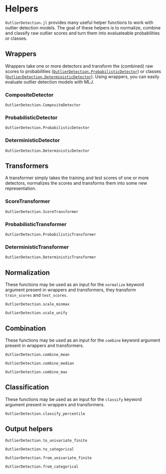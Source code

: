 # Helpers

`OutlierDetection.jl` provides many useful helper functions to work with outlier detection models. The goal of these helpers is to normalize, combine and classify raw outlier scores and turn them into evaluateable probabilities or classes.

## Wrappers

Wrappers take one or more detectors and transform the (combined) raw scores to probabilities ([`OutlierDetection.ProbabilisticDetector`](@ref)) or classes ([`OutlierDetection.DeterministicDetector`](@ref)). Using wrappers, you can easily evaluate outlier detection models with MLJ.

### CompositeDetector

```@docs
OutlierDetection.CompositeDetector
```

### ProbabilisticDetector

```@docs
OutlierDetection.ProbabilisticDetector
```

### DeterministicDetector

```@docs
OutlierDetection.DeterministicDetector
```

## Transformers

A transformer simply takes the training and test scores of one or more detectors, normalizes the scores and transforms them into some new representation.

### ScoreTransformer

```@docs
OutlierDetection.ScoreTransformer
```

### ProbabilisticTransformer

```@docs
OutlierDetection.ProbabilisticTransformer
```

### DeterministicTransformer

```@docs
OutlierDetection.DeterministicTransformer
```

## Normalization

These functions may be used as an input for the `normalize` keyword argument present in wrappers and transformers, they transform `train_scores` and `test_scores`.

```@docs
OutlierDetection.scale_minmax
```

```@docs
OutlierDetection.scale_unify
```

## Combination

These functions may be used as an input for the `combine` keyword argument present in wrappers and transformers.

```@docs
OutlierDetection.combine_mean
```

```@docs
OutlierDetection.combine_median
```

```@docs
OutlierDetection.combine_max
```

## Classification

These functions may be used as an input for the `classify` keyword argument present in wrappers and transformers.

```@docs
OutlierDetection.classify_percentile
```

## Output helpers

```@docs
OutlierDetection.to_univariate_finite
```

```@docs
OutlierDetection.to_categorical
```

```@docs
OutlierDetection.from_univariate_finite
```

```@docs
OutlierDetection.from_categorical
```
